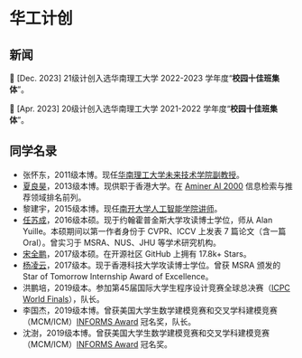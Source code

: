 # 华工计创

## 新闻

🎉 [Dec. 2023] 21级计创入选华南理工大学 2022-2023 学年度“**校园十佳班集体**”。

🎉 [Apr. 2023] 20级计创入选华南理工大学 2021-2022 学年度“**校园十佳班集体**”。

## 同学名录

* 张怀东，2011级本博。现任[华南理工大学未来技术学院副教授](https://www2.scut.edu.cn/ft/2021/1102/c29779a495444/page.htm)。
* [夏良昊](https://akaxlh.github.io/)，2013级本博。现供职于香港大学。在 [Aminer AI 2000](https://www.aminer.cn/ai2000/search_rank?id=561db71a45cedb33980aaf57&searchValue=Lianghao%20Xia&yearLeft=2022&yearRight=2023) 信息检索与推荐领域排名前列。
* 黎建宇，2015级本博。现任[南开大学人工智能学院讲师](https://ici.nankai.edu.cn/info/1004/1006.htm)。
* [任苏成](https://oliverrensu.github.io/)，2016级本硕。现于约翰霍普金斯大学攻读博士学位，师从 Alan Yuille。本硕期间以第一作者身份于 CVPR、ICCV 上发表 7 篇论文（含一篇 Oral）。曾实习于 MSRA、NUS、JHU 等学术研究机构。
* [宋全鹏](https://github.com/songquanpeng)，2017级本硕。在开源社区 GitHub 上拥有 17.8k+ Stars。
* [杨凌云](https://www.lingyunyang.com/)，2017级本。现于香港科技大学攻读博士学位。曾获 MSRA 颁发的 Star of Tomorrow Internship Award of Excellence。
* 洪鹏培，2019级本。参加第45届国际大学生程序设计竞赛全球总决赛（[ICPC World Finals](https://www2.scut.edu.cn/cs/2022/0921/c22279a481497/page.htm)），队长。
* 李国杰，2019级本博。曾获美国大学生数学建模竞赛和交叉学科建模竞赛（MCM/ICM）[INFORMS Award](https://www2.scut.edu.cn/cs/2022/0518/c22279a471129/page.htm) 冠名奖，队长。
* 沈澍，2019级本博。曾获美国大学生数学建模竞赛和交叉学科建模竞赛（MCM/ICM）[INFORMS Award](https://www2.scut.edu.cn/cs/2022/0518/c22279a471129/page.htm) 冠名奖。

‍
